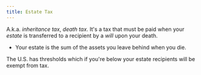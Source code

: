 ```yaml
---
title: Estate Tax
---
```


A.k.a. *inheritance tax*, *death tax*. It's a tax that must be paid when your *estate* is transferred to a recipient by a *will* upon your death.
- Your estate is the sum of the assets you leave behind when you die.

The U.S. has thresholds which if you're below your estate recipients will be exempt from tax.
